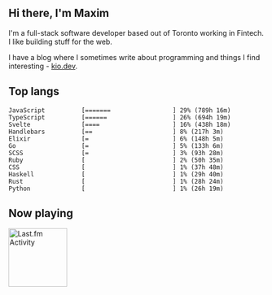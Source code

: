 <!-- deno-fmt-ignore-file -->
## Hi there, I'm Maxim

I'm a full-stack software developer based out of Toronto working in Fintech. I like building stuff for the web.

I have a blog where I sometimes write about programming and things I find interesting - [kio.dev](https://kio.dev).



## Top langs

```
JavaScript          [=======                 ] 29% (789h 16m)
TypeScript          [======                  ] 26% (694h 19m)
Svelte              [====                    ] 16% (438h 18m)
Handlebars          [==                      ] 8% (217h 3m)
Elixir              [=                       ] 6% (148h 5m)
Go                  [=                       ] 5% (133h 6m)
SCSS                [=                       ] 3% (93h 28m)
Ruby                [                        ] 2% (50h 35m)
CSS                 [                        ] 1% (37h 48m)
Haskell             [                        ] 1% (29h 40m)
Rust                [                        ] 1% (28h 24m)
Python              [                        ] 1% (26h 19m)
```


## Now playing


<a href="https://github.com/kiosion/toru">
  <picture>
    <source media="(prefers-color-scheme: dark)" srcset="https://toru.kio.dev/api/v1/kiosion?blur&border_width=0&border_radius=26&theme=nord">
    <source media="(prefers-color-scheme: light)" srcset="https://toru.kio.dev/api/v1/kiosion?blur&border_width=0&border_radius=26&theme=light">
    <img alt="Last.fm Activity" src="https://toru.kio.dev/api/v1/kiosion?blur&border_width=0&border_radius=26" height="115" />
  </picture>
</a>
